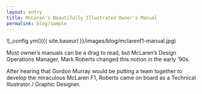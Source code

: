 ```yaml
---
layout: entry
title: McLaren's Beautifully Illustrated Owner's Manual
permalink: blog/sample
---
```


![_config.yml]({{ site.baseurl }}/images/blog/mclarenf1-manual.jpg)

Most owner’s manuals can be a drag to read, but McLaren’s Design Operations Manager, Mark Roberts changed this notion in the early ’90s. 

After hearing that Gordon Murray would be putting a team together to develop the miraculous McLaren F1, Roberts came on board as a Technical Illustrator / Graphic Designer.
